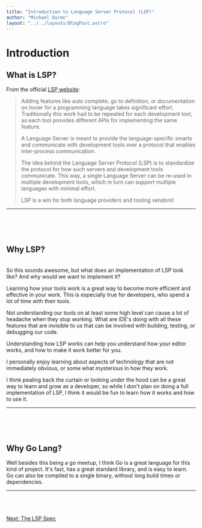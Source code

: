 ```yaml
---
title: "Introduction to Language Server Protocol (LSP)"
author: "Michael Duren"
layout: "../../layouts/BlogPost.astro"
---
```


# Introduction

## What is LSP?

From the official [LSP website](https://microsoft.github.io/language-server-protocol/):

> Adding features like auto complete, go to definition, or documentation on hover for a programming language takes significant effort. Traditionally this work had to be repeated for each development tool, as each tool provides different APIs for implementing the same feature.
>
> A Language Server is meant to provide the language-specific smarts and communicate with development tools over a protocol that enables inter-process communication.
>
> The idea behind the Language Server Protocol (LSP) is to standardize the protocol for how such servers and development tools communicate. This way, a single Language Server can be re-used in multiple development tools, which in turn can support multiple languages with minimal effort.
>
> LSP is a win for both language providers and tooling vendors!

<hr>
<br>
<br>
<br>

## Why LSP?

<br>
So this sounds awesome, but what does an implementation of LSP look like? And why would we want to implement it?

Learning how your tools work is a great way to become more efficient and effective in your work. This is especially true for developers, who spend a lot of time with their tools.

Not understanding our tools on at least some high level can cause a lot of headache when they stop working. What are IDE's doing with all these features that are invisible to us that can be involved with building, testing, or debugging our code.

Understanding how LSP works can help you understand how your editor works, and how to make it work better for you.

I personally enjoy learning about aspects of technology that are not immediately obvious, or some what mysterious in how they work.

I think pealing back the curtain or looking under the hood can be a great way to learn and grow as a developer, so while I don't plan on doing a full implementation of LSP, I think it would be fun to learn how it works and how to use it.

<hr>
<br>
<br>
<br>

## Why Go Lang?

Well besides this being a go meetup, I think Go is a great language for this kind of project. It's fast, has a great standard library, and is easy to learn. Go can also be compiled to a single binary, without long build times or dependencies.

<hr>
<br>
<br>
<br>
<a href="/slides/lsp-spec">Next: The LSP Spec</a>
